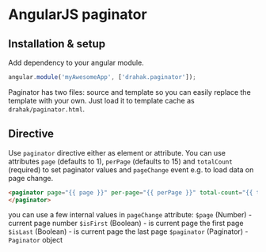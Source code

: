 AngularJS paginator
==================

Installation & setup
--------------------
Add dependency to your angular module.

```js
angular.module('myAwesomeApp', ['drahak.paginator']);
```

Paginator has two files: source and template so you can easily replace the template with your own. Just load it to template cache as `drahak/paginator.html`.

Directive
---------
Use `paginator` directive either as element or attribute. You can use attributes `page` (defaults to 1), `perPage` (defaults to 15) and `totalCount` (required) to set paginator values and `pageChange` event e.g. to load data on page change.

```html
<paginator page="{{ page }}" per-page="{{ perPage }}" total-count="{{ totalCount }}" page-change="changePage($page)">
</paginator>
```

you can use a few internal values in `pageChange` attribute:
`$page` (Number) - current page number
`$isFirst` (Boolean) - is current page the first page
`$isLast` (Boolean) - is current page the last page
`$paginator` (Paginator) - `Paginator` object